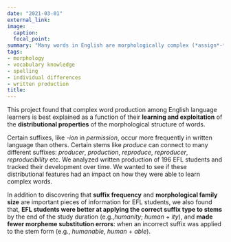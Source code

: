 ```yaml
---
date: "2021-03-01"
external_link: 
image:
  caption: 
  focal_point: 
summary: "Many words in English are morphologically complex (*assign*-*ment*, *teach*-*er*) and so being able to proficiently apply the correct endings (suffixes) to complex words is an important skill to acquire. In this project we analyzed the written production of English language learners and asked *What kinds of morphologically complex words are the most difficult for EFL students to learn?*"
tags:
- morphology
- vocabulary knowledge
- spelling
- individual differences
- written production
title:
---
```

This project found that complex word production among English language learners is best explained as a function of their **learning and exploitation** of the **distributional properties** of the morphological structure of words.

Certain suffixes, like *-ion* in *permission*, occur more frequently in written language than others. Certain stems like *produce* can connect to many different suffixes: *producer*, *production*, *reproduce*, *reproducer*, *reproducibility* etc. We analyzed written production of 196 EFL students and tracked their development over time. We wanted to see if these distributional features had an impact on how they were able to learn complex words. 

In addition to discovering that **suffix frequency** and **morphological family size** are important pieces of information for EFL students, we also found that, **EFL students were better at applying the correct suffix type to stems** by the end of the study duration (e.g.,*humanity*; *human* + *ity*), and **made fewer morpheme substitution errors**: when an incorrect suffix was applied to the stem form (e.g., *humanable*, *human* + *able*).

<br><br>
